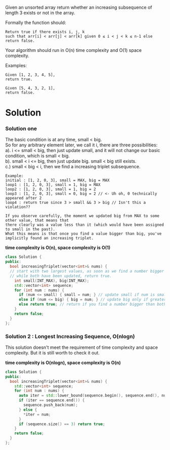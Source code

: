 Given an unsorted array return whether an increasing subsequence of length 3 exists or not in the array.

Formally the function should:

```
Return true if there exists i, j, k 
such that arr[i] < arr[j] < arr[k] given 0 ≤ i < j < k ≤ n-1 else return false.
```

Your algorithm should run in O(n) time complexity and O(1) space complexity.

Examples:

```
Given [1, 2, 3, 4, 5],
return true.

Given [5, 4, 3, 2, 1],
return false.
```
    
# Solution

### Solution one

The basic condition is at any time, small < big.  
So for any arbitrary element later, we call it i, there are three possibilities:  
a). i <= small < big, then just update small, and it will not change our basic condition, which is small < big.  
b). small < i <= big, then just update big. small < big still exists.  
c.) small < big < i, then we find a increasing triplet subsequence.  

```
Example:   
initial : [1, 2, 0, 3], small = MAX, big = MAX
loop1 : [1, 2, 0, 3], small = 1, big = MAX
loop2 : [1, 2, 0, 3], small = 1, big = 2
loop3 : [1, 2, 0, 3], small = 0, big = 2 // <- Uh oh, 0 technically appeared after 2
loop4 : return true since 3 > small && 3 > big // Isn't this a violation??

If you observe carefully, the moment we updated big from MAX to some other value, that means that 
there clearly was a value less than it (which would have been assigned to small in the past). 
What this means is that once you find a value bigger than big, you've implicitly found an increasing triplet.
```

__time complexity is O(n), space complexity is O(1)__

```cpp
class Solution {
public:
  bool increasingTriplet(vector<int>& nums) {
  // start with two largest values, as soon as we find a number bigger than both, 
  // while both have been updated, return true.
    int small(INT_MAX), big(INT_MAX);
    std::vector<int> sequence;
    for (int num : nums) {
      if (num <= small) { small = num; } // update small if num is smaller than both
      else if (num <= big) { big = num; } // update big only if greater than small but smaller than big
      else return true; // return if you find a number bigger than both
    }
    return false;
  }
};
```

### Solution 2 : Longest Increasing Sequence, O(nlogn)

This solution doesn't meet the requirement of time complexity and space complexity.
But it is still worth to check it out.
    
__time complexity is O(nlogn), space complexity is O(n)__

```cpp
class Solution {
public:
  bool increasingTriplet(vector<int>& nums) {
    std::vector<int> sequence;
    for (int num : nums) {
      auto iter = std::lower_bound(sequence.begin(), sequence.end(), num);
      if (iter == sequence.end()) {
        sequence.push_back(num);
      } else {
        *iter = num;
      }
      if (sequence.size() == 3) return true;
    }
    return false;
  }
};
```
